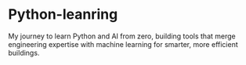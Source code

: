 # Python-leanring
My journey to learn Python and AI from zero, building tools that merge engineering expertise with machine learning for smarter, more efficient buildings.
